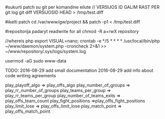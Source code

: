 

#sukurti patch su git per komandine eilute // VERSIJOS ID GALIM RAST PER git log
git diff VERSIJOSID HEAD > /tmp/test.diff

#ikelti patch
cd /var/www/gw/project && patch  -p1 < /tmp/test.diff

#repositorija padaryt readwrite for all
chmod -R a+rwX repository

//whereis php
export VISUAL=nano; crontab -e
*/5 * * * * /usr/local/bin/php ~/www/daemon/system.php -croncheck 2>&1 >> ~/www/repository/.sys/logs/system.log


usermod -aG sudo www-data

TODO:
 2016-08-29 add small documentation
 2016-08-29 add info about code writing agreements



play_playoff_algo =>  play_offs_algo
play_number_of_groups => play_rr_number_of_groups
play_teams_per_group => play_rr_teams_per_group
play_number_of_teams_exits => play_offs_team_count
play_fight_positions =>play_offs_fight_positions
play_limit_lose => play_offs_limit_lose
play_match_point => play_offs_match_point